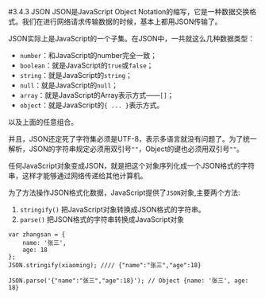 #3.4.3 JSON
JSON是JavaScript Object Notation的缩写，它是一种数据交换格式。我们在进行网络请求传输数据的时候，基本上都用JSON传输了。

JSON实际上是JavaScript的一个子集。在JSON中，一共就这么几种数据类型：

* `number`：和JavaScript的number完全一致；
* `boolean`：就是JavaScript的`true`或`false`；
* `string`：就是JavaScript的`string`；
* `null`：就是JavaScript的`null`；
* `array`：就是JavaScript的Array表示方式——`[]`；
* `object`：就是JavaScript的`{ ... }`表示方式。

以及上面的任意组合。

并且，JSON还定死了字符集必须是UTF-8，表示多语言就没有问题了。为了统一解析，JSON的字符串规定必须用双引号`""`，Object的键也必须用双引号`""`。

任何JavaScript对象变成JSON，就是把这个对象序列化成一个JSON格式的字符串，这样才能够通过网络传递给其他计算机。


为了方法操作JSON格式化数据，JavaScript提供了`JSON`对象,主要两个方法:

1. `stringify()` 把JavaScript对象转换成JSON格式的字符串。
2. `parse()` 把JSON格式的字符串转换成JavaScript对象

```
var zhangsan = {
    name: '张三',
    age: 18
};
JSON.stringify(xiaoming); //// {"name":"张三","age":18}
```

```
JSON.parse('{"name":"张三","age":18}'); // Object {name: '张三', age: 18}
```